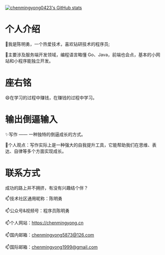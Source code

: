 [![chenmingyong0423's GitHub stats](https://github-readme-stats.vercel.app/api?username=chenmingyong0423)](https://github.com/chenmingyong0423)
# 个人介绍
🔭我是陈明勇，一个热爱技术，喜欢钻研技术的程序员;

🌱主要涉及服务端开发领域，编程语言略懂 Go、Java，前端也会点，基本的小网站和小程序能独立开发。
# 座右铭
😄在学习的过程中赚钱，在赚钱的过程中学习。
# 输出倒逼输入
✨写作 —— 一种独特的倒逼成长的方式。

🌱个人观点：写作实际上是一种强大的自我提升工具，它能帮助我们在思维、表达、自律等多个方面实现成长。
# 联系方式
成功的路上并不拥挤，有没有兴趣结个伴？

📫技术社区通用昵称：陈明勇

📫公众号&视频号：程序员陈明勇

📫个人网站：https://chenmingyong.cn

📫国内邮箱：chenmingyong5873@126.com

📫国际邮箱：chenmingyong1999@gmail.com
